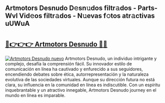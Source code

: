 ## Artmotors Desnudo D𝚎sn𝚞dos filtr𝚊dos - Parts-Wvl Vid𝚎os filtr𝚊dos - N𝚞evas f𝚘tos atr𝚊ctivas uUWuA

# <h2><a href="http://mb6237.tromn.icu/?c=Artmotors+Desnudo">🔗👉👉👉 Artmotors Desnudo 🔗🔗</a></h2>

[![Artmotors Desnudo nuevo](https://i.imgur.com/pEAQMta.gif)](http://mb6237.tromn.icu/?c=Artmotors+Desnudo)
Artmotors Desnudo, un individuo intrigante y complejo, desafía la comprensión fácil. Su innovador estilo de comunicación en línea ha cautivado y enfurecido a sus seguidores, encendiendo debates sobre ética, autorrepresentación y la naturaleza evolutiva de las sociedades virtuales. Aunque su dirección futura no está clara, su influencia en la comunidad en línea es indiscutible. Con un espíritu inquebrantable y un atractivo innegable, Artmotors Desnudo journey en el mundo en línea es imparable.
